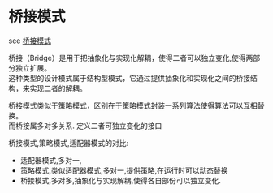 # 桥接模式

see [桥接模式](https://www.runoob.com/design-pattern/bridge-pattern.html)

桥接（Bridge）是用于把抽象化与实现化解耦，使得二者可以独立变化,使得两部分独立扩展。    
这种类型的设计模式属于结构型模式，它通过提供抽象化和实现化之间的桥接结构，来实现二者的解耦。

桥接模式类似于策略模式，区别在于策略模式封装一系列算法使得算法可以互相替换。  
而桥接属多对多关系. 定义二者可独立变化的接口

桥接模式,策略模式,适配器模式的对比:
- 适配器模式,多对一,
- 策略模式,类似适配器模式,多对一,提供策略,在运行时可以动态替换
- 桥接模式,多对多,抽象化与实现解耦,使得各自部份可以独立变化.
